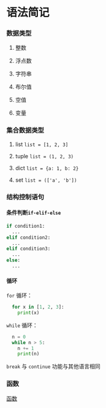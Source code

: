 # 语法简记

### 数据类型

1. 整数

2. 浮点数

3. 字符串

4. 布尔值

5. 空值

6. 变量

### 集合数据类型

1. list `list = [1, 2, 3]`

2. tuple `list = (1, 2, 3)`

3. dict `list = {a: 1, b: 2}`

4. set `list = (['a', 'b'])`

### 结构控制语句

#### 条件判断`if-elif-else`

```python
if condition1:
  ...
elif condition2:
  ...
elif condition3:
  ...
else:
  ...
```

#### 循环

`for` 循环：

```python
  for x in [1, 2, 3]:
    print(x)
```

`while` 循环：

```py
  n = 0
  while n > 5:
    n += 1
    print(n)
```

`break` 与 `continue` 功能与其他语言相同

### 函数

[函数](https://p-jiangh.github.io/python-notebook/syntax/function)
